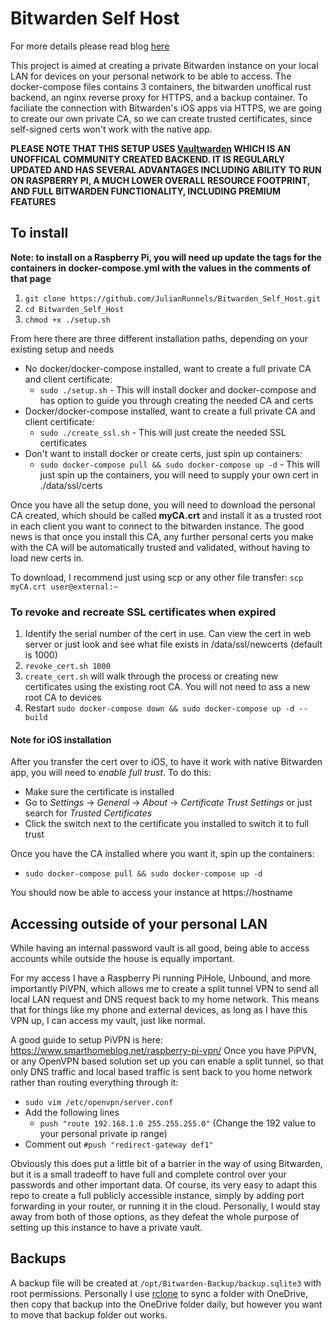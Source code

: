 # Bitwarden Self Host

For more details please read blog [here](https://medium.com/@julianrunnels/set-up-your-own-personal-password-vault-313d76374046)

This project is aimed at creating a private Bitwarden instance on your local LAN for devices on your personal network to be able to access. The docker-compose files contains 3 containers, the bitwarden unoffical rust backend, an nginx reverse proxy for HTTPS, and a backup container. To faciliate the connection with Bitwarden's iOS apps via HTTPS, we are going to create our own private CA, so we can create trusted certificates, since self-signed certs won't work with the native app.

__PLEASE NOTE THAT THIS SETUP USES [Vaultwarden](https://github.com/dani-garcia/vaultwarden) WHICH IS AN UNOFFICAL COMMUNITY CREATED BACKEND. IT IS REGULARLY UPDATED AND HAS SEVERAL ADVANTAGES INCLUDING ABILITY TO RUN ON RASPBERRY PI, A MUCH LOWER OVERALL RESOURCE FOOTPRINT, AND FULL BITWARDEN FUNCTIONALITY, INCLUDING PREMIUM FEATURES__

## To install ##
__Note: to install on a Raspberry Pi, you will need up update the tags for the containers in docker-compose.yml with the values in the comments of that page__

1. `git clone https://github.com/JulianRunnels/Bitwarden_Self_Host.git`
2. `cd Bitwarden_Self_Host`
3. `chmod +x ./setup.sh`

From here there are three different installation paths, depending on your existing setup and needs
* No docker/docker-compose installed, want to create a full private CA and client certificate:
  * `sudo ./setup.sh` - This will install docker and docker-compose and has option to guide you through creating the needed CA and certs
* Docker/docker-compose installed, want to create a full private CA and client certificate:
  * `sudo ./create_ssl.sh` - This will just create the needed SSL certificates
* Don't want to install docker or create certs, just spin up containers:
  * `sudo docker-compose pull && sudo docker-compose up -d` - This will just spin up the containers, you will need to supply your own cert in ./data/ssl/certs
  
Once you have all the setup done, you will need to download the personal CA created, which should be called __myCA.crt__ and install it as a trusted root in each client you want to connect to the bitwarden instance. The good news is that once you install this CA, any further personal certs you make with the CA will be automatically trusted and validated, without having to load new certs in.

To download, I recommend just using scp or any other file transfer:
`scp myCA.crt user@external:~`

### To revoke and recreate SSL certificates when expired ###

1. Identify the serial number of the cert in use. Can view the cert in web server or just look and see what file exists in /data/ssl/newcerts (default is 1000)
2. `revoke_cert.sh 1000`
3. `create_cert.sh` will walk through the process or creating new certificates using the existing root CA. You will not need to ass a new root CA to devices
4. Restart `sudo docker-compose down && sudo docker-compose up -d --build`

#### Note for iOS installation ####
After you transfer the cert over to iOS, to have it work with native Bitwarden app, you will need to  _enable full trust_.
To do this:
* Make sure the certificate is installed
* Go to _Settings_ -> _General_ -> _About_ -> _Certificate Trust Settings_ or just search for _Trusted Certificates_  
* Click the switch next to the certificate you installed to switch it to full trust

Once you have the CA installed where you want it, spin up the containers:
* `sudo docker-compose pull && sudo docker-compose up -d`

You should now be able to access your instance at https://hostname

## Accessing outside of your personal LAN ##

While having an internal password vault is all good, being able to access accounts while outside the house is equally important. 

For my access I have a Raspberry Pi running PiHole, Unbound, and more importantly PiVPN, which allows me to create a split tunnel VPN to send all local LAN request and DNS request back to my home network. This means that for things like my phone and external devices, as long as I have this VPN up, I can access my vault, just like normal.

A good guide to setup PiVPN is here: https://www.smarthomeblog.net/raspberry-pi-vpn/
Once you have PiPVN, or any OpenVPN based solution set up you can enable a split tunnel, so that only DNS traffic and local based traffic is sent back to you home network rather than routing everything through it:

* `sudo vim /etc/openvpn/server.conf`
* Add the following lines
  * `push "route 192.168.1.0 255.255.255.0"` (Change the 192 value to your personal private ip range)
* Comment out `#push "redirect-gateway def1"`

Obviously this does put a little bit of a barrier in the way of using Bitwarden, but it is a small tradeoff to have full and complete control over your passwords and other important data. Of course, its very easy to adapt this repo to create a full publicly accessible instance, simply by adding port forwarding in your router, or running it in the cloud. Personally, I would stay away from both of those options, as they defeat the whole purpose of setting up this instance to have a private vault.

## Backups

A backup file will be created at `/opt/Bitwarden-Backup/backup.sqlite3` with root permissions.
Personally I use [rclone](https://rclone.org/onedrive/) to sync a folder with OneDrive, then copy that backup into the OneDrive folder daily, but however you want to move that backup folder out works.
